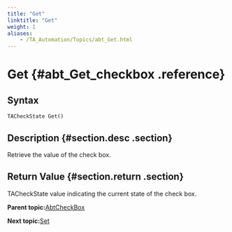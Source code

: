 ```yaml
--- 
title: "Get"
linktitle: "Get"
weight: 1
aliases: 
    - /TA_Automation/Topics/abt_Get.html
---
```

# Get {#abt_Get_checkbox .reference}

## Syntax

`TACheckState Get()`

## Description {#section.desc .section}

Retrieve the value of the check box.

## Return Value {#section.return .section}

TACheckState value indicating the current state of the check box.

**Parent topic:**[AbtCheckBox](../../TA_Automation/Topics/abt_AbtCheckBox.html)

**Next topic:**[Set](../../TA_Automation/Topics/abt_Set.html)

